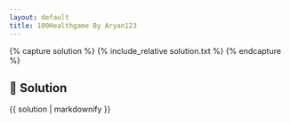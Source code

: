 ```yaml
---
layout: default
title: 100Healthgame By Aryan123
---
```


{% capture solution %}
{% include_relative solution.txt %}
{% endcapture %}

## 📝 Solution

{{ solution | markdownify }}
